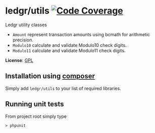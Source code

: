 # ledgr/utils [![Code Coverage](https://scrutinizer-ci.com/g/ledgr/utils/badges/coverage.png?s=10688a21f9db3f923454ca718349f1866751bff9)](https://scrutinizer-ci.com/g/ledgr/utils/)

Ledgr utility classes

 * `Amount` represent transaction amounts using bcmath for arithmetic precision.
 * `Modulo10` calculate and validate Modulo10 check digits.
 * `Modulo11` calculate and validate Modulo11 check digits.

**License**: [GPL](/LICENSE)


## Installation using [composer](http://getcomposer.org/)

Simply add `ledgr/utils` to your list of required libraries.


Running unit tests
------------------
From project root simply type

    > phpunit
